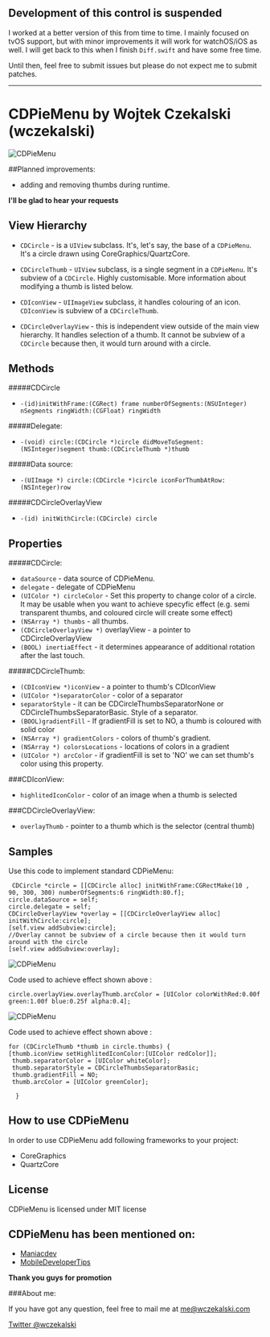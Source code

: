 Development of this control is suspended
---
I worked at a better version of this from time to time. I mainly focused on tvOS support, but with minor improvements it will work for watchOS/iOS as well. I will get back to this when I finish `Diff.swift` and have some free time.

Until then, feel free to submit issues but please do not expect me to submit patches.

---
CDPieMenu by Wojtek Czekalski (wczekalski)
=========

![CDPieMenu](http://i50.tinypic.com/ej2vd.png "Standard CDPieMenu")

##Planned improvements:
* adding and removing thumbs during runtime.

**I'll be glad to hear your requests**


View Hierarchy
--------------
* `CDCircle` - is a `UIView` subclass. It's, let's say, the base of a `CDPieMenu`. It's a circle drawn using CoreGraphics/QuartzCore.

* `CDCircleThumb` - `UIView` subclass, is a single segment in a `CDPieMenu`. It's subview of a `CDCircle`. Highly customisable. More information about modifying a thumb is listed below.

* `CDIconView` - `UIImageView` subclass, it handles colouring of an icon. `CDIconView` is subview of a `CDCircleThumb`.

* `CDCircleOverlayView` - this is independent view outside of the main view hierarchy. It handles selection of a thumb. It cannot be subview of a `CDCircle` because then, it would turn around with a circle.

Methods
-------
#####CDCircle
* `-(id)initWithFrame:(CGRect) frame numberOfSegments:(NSUInteger) nSegments ringWidth:(CGFloat) ringWidth`

#####Delegate:

* `-(void) circle:(CDCircle *)circle didMoveToSegment:(NSInteger)segment thumb:(CDCircleThumb *)thumb`

#####Data source:

* `-(UIImage *) circle:(CDCircle *)circle iconForThumbAtRow:(NSInteger)row`

#####CDCircleOverlayView
* `-(id) initWithCircle:(CDCircle) circle`

Properties
----------

#####CDCircle:
* `dataSource` - data source of CDPieMenu.
* `delegate` - delegate of CDPieMenu
* `(UIColor *) circleColor` - Set this property to change color of a circle. It may be usable when you want to achieve specyfic effect (e.g. semi transparent thumbs, and coloured circle will create some effect)
* `(NSArray *) thumbs` - all thumbs.
* `(CDCircleOverlayView *)` overlayView - a pointer to CDCircleOverlayView
* `(BOOL) inertiaEffect` - it determines appearance of additional rotation after the last touch.

#####CDCircleThumb:
* `(CDIconView *)iconView` - a pointer to thumb's CDIconView
* `(UIColor *)separatorColor` - color of a separator
* `separatorStyle` - it can be CDCircleThumbsSeparatorNone or CDCircleThumbsSeparatorBasic. Style of a separator.
* `(BOOL)gradientFill` - If gradientFill is set to NO, a thumb is coloured with solid color
* `(NSArray *) gradientColors` - colors of thumb's gradient.
* `(NSArray *) colorsLocations` - locations of colors in a gradient
* `(UIColor *) arcColor` - if gradientFill is set to 'NO' we can set thumb's color using this property.


###CDIconView:
* `highlitedIconColor` - color of an image when a thumb is selected

###CDCircleOverlayView:
* `overlayThumb` - pointer to a thumb which is the selector (central thumb)


Samples
-------
Use this code to implement standard CDPieMenu:

     CDCircle *circle = [[CDCircle alloc] initWithFrame:CGRectMake(10 , 90, 300, 300) numberOfSegments:6 ringWidth:80.f];
    circle.dataSource = self;
    circle.delegate = self;
    CDCircleOverlayView *overlay = [[CDCircleOverlayView alloc] initWithCircle:circle];
    [self.view addSubview:circle];
    //Overlay cannot be subview of a circle because then it would turn around with the circle
    [self.view addSubview:overlay];



![CDPieMenu](http://i46.tinypic.com/28bcrvm.png "Customized overlay thumb")

Code used to achieve effect shown above :

    circle.overlayView.overlayThumb.arcColor = [UIColor colorWithRed:0.00f green:1.00f blue:0.25f alpha:0.4];

![CDPieMenu](http://i50.tinypic.com/25pjy8n.png "Customized thumbs")

Code used to achieve effect shown above :

    for (CDCircleThumb *thumb in circle.thumbs) {
    [thumb.iconView setHighlitedIconColor:[UIColor redColor]];
     thumb.separatorColor = [UIColor whiteColor];
     thumb.separatorStyle = CDCircleThumbsSeparatorBasic;
     thumb.gradientFill = NO;
     thumb.arcColor = [UIColor greenColor];
     
      }



How to use CDPieMenu
--------------------
In order to use CDPieMenu add following frameworks to your project:
* CoreGraphics
* QuartzCore

License
-------
CDPieMenu is licensed under MIT license


CDPieMenu has been mentioned on:
------------------------
* [Maniacdev](http://ManiacDev.com)
* [MobileDeveloperTips](http://MobileDeveloperTips.com)

**Thank you guys for promotion**


###About me:

If you have got any question, feel free to mail me at me@wczekalski.com

[Twitter @wczekalski](http://twitter.com/wczekalski)
